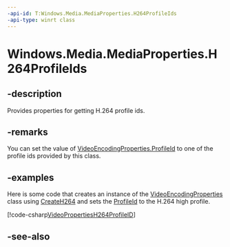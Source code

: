 ```yaml
---
-api-id: T:Windows.Media.MediaProperties.H264ProfileIds
-api-type: winrt class
---
```


<!-- Class syntax.
public class H264ProfileIds 
-->

# Windows.Media.MediaProperties.H264ProfileIds

## -description
Provides properties for getting H.264 profile ids.

## -remarks
You can set the value of [VideoEncodingProperties.ProfileId](videoencodingproperties_profileid.md) to one of the profile ids provided by this class.

## -examples

Here is some code that creates an instance of the [VideoEncodingProperties](videoencodingproperties.md) class using [CreateH264](videoencodingproperties_createh264_510168634.md) and sets the [ProfileId](videoencodingproperties_profileid.md) to the H.264 high profile.



[!code-csharp[VideoPropertiesH264ProfileID](../windows.media.mediaproperties/code/MediaProperties/csharp/MainPage.xaml.cs#SnippetVideoPropertiesH264ProfileID)]

## -see-also
